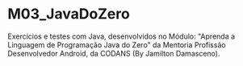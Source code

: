 # M03_JavaDoZero
Exercícios e testes com Java, desenvolvidos no Módulo: "Aprenda a Linguagem de Programação Java do Zero" da Mentoria Profissão Desenvolvedor Android, da CODANS (By Jamilton Damasceno).
